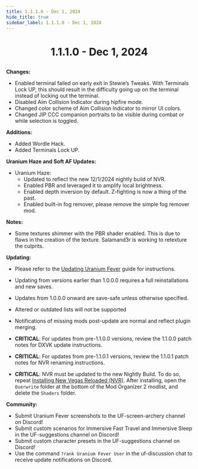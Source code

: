 ```yaml
---
title: 1.1.1.0 - Dec 1, 2024
hide_title: true
sidebar_label: 1.1.1.0 - Dec 1, 2024
---
```


# <p align="center"> 1.1.1.0 - Dec 1, 2024 </p>

**Changes:**
- Enabled terminal failed on early exit in Stewie’s Tweaks. With Terminals Lock UP, this should result in the difficulty going up on the terminal instead of locking out the terminal.
- Disabled Aim Collision Indicator during hipfire mode.
- Changed color scheme of Aim Collision Indicator to mirror UI colors.
- Changed JIP CCC companion portraits to be visible during combat or while selection is toggled.

**Additions:**
- Added Wordle Hack.
- Added Terminals Lock UP.

**Uranium Haze and Soft AF Updates:**
- Uranium Haze:
  - Updated to reflect the new 12/1/2024 nightly build of NVR.
  - Enabled PBR and leveraged it to amplify local brightness.
  - Enabled depth inversion by default. Z-fighting is now a thing of the past.
  - Enabled built-in fog remover, please remove the simple fog remover mod.

**Notes:**
- Some textures shimmer with the PBR shader enabled. This is due to flaws in the creation of the texture. Salamand3r is working to retexture the culprits.

**Updating:**
- Please refer to the [Updating Uranium Fever](https://uraniumfever.net/docs/updating/) guide for instructions.
- Updating from versions earlier than 1.0.0.0 requires a full reinstallations and new saves.
- Updates from 1.0.0.0 onward are save-safe unless otherwise specified.
- Altered or outdated lists will not be supported
- Notifications of missing mods post-update are normal and reflect plugin merging.

- **CRITICAL**: For updates from pre-1.1.0.0 versions, review the 1.1.0.0 patch notes for DXVK update instructions.
- **CRITICAL**: For updates from pre-1.1.0.1 versions, review the 1.1.0.1 patch notes for NVR renaming instructions.

- **CRITICAL**: NVR must be updated to the new Nightly Build. To do so, repeat [Installing New Vegas Reloaded (NVR)](https://uraniumfever.net/docs/setupinstructions#-installing-new-vegas-reloaded-nvr-). After installing, open the `Overwrite` folder at the bottom of the Mod Organizer 2 modlist, and delete the `Shaders` folder.

**Community:**
- Submit Uranium Fever screenshots to the UF-screen-archery channel on Discord!
- Submit custom scenarios for Immersive Fast Travel and Immersive Sleep in the UF-suggestions channel on Discord!
- Submit custom character presets in the UF-suggestions channel on Discord!
- Use the command `?rank Uranium Fever User` in the uf-discussion chat to receive update notifications on Discord.
